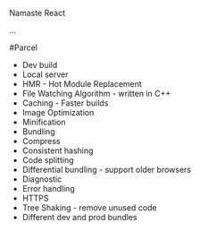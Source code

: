 Namaste React

...

#Parcel

- Dev build
- Local server
- HMR - Hot Module Replacement
- File Watching Algorithm - written in C++
- Caching - Faster builds
- Image Optimization
- Minification
- Bundling
- Compress
- Consistent hashing
- Code splitting
- Differential bundling - support older browsers
- Diagnostic
- Error handling
- HTTPS
- Tree Shaking - remove unused code
- Different dev and prod bundles
